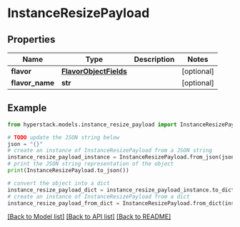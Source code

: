 # InstanceResizePayload


## Properties

Name | Type | Description | Notes
------------ | ------------- | ------------- | -------------
**flavor** | [**FlavorObjectFields**](FlavorObjectFields.md) |  | [optional] 
**flavor_name** | **str** |  | [optional] 

## Example

```python
from hyperstack.models.instance_resize_payload import InstanceResizePayload

# TODO update the JSON string below
json = "{}"
# create an instance of InstanceResizePayload from a JSON string
instance_resize_payload_instance = InstanceResizePayload.from_json(json)
# print the JSON string representation of the object
print(InstanceResizePayload.to_json())

# convert the object into a dict
instance_resize_payload_dict = instance_resize_payload_instance.to_dict()
# create an instance of InstanceResizePayload from a dict
instance_resize_payload_from_dict = InstanceResizePayload.from_dict(instance_resize_payload_dict)
```
[[Back to Model list]](../README.md#documentation-for-models) [[Back to API list]](../README.md#documentation-for-api-endpoints) [[Back to README]](../README.md)


